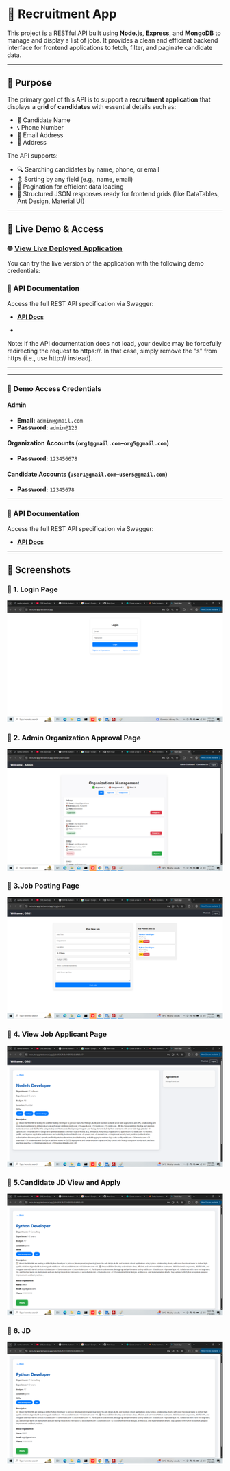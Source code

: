# 📡 Recruitment App

This project is a RESTful API built using **Node.js**, **Express**, and **MongoDB** to manage and display a list of jobs. It provides a clean and efficient backend interface for frontend applications to fetch, filter, and paginate candidate data.

---

## 🎯 Purpose

The primary goal of this API is to support a **recruitment application** that displays a **grid of candidates** with essential details such as:

- 👤 Candidate Name  
- 📞 Phone Number  
- 📧 Email Address  
- 📍 Address  

The API supports:

- 🔍 Searching candidates by name, phone, or email  
- ↕️ Sorting by any field (e.g., name, email)  
- 📄 Pagination for efficient data loading  
- 🧩 Structured JSON responses ready for frontend grids (like DataTables, Ant Design, Material UI)

---


## 🔗 Live Demo & Access

### 🌐 [View Live Deployed Application](https://recruiterapp-test.vercel.app)

You can try the live version of the application with the following demo credentials:


### 📄 API Documentation
Access the full REST API specification via Swagger:
- **[API Docs](http://45.129.86.64:8000/api-docs)**

-
Note: If the API documentation does not load, your device may be forcefully redirecting the request to https://. In that case, simply remove the "s" from https (i.e., use http:// instead).

---

---

### 🔐 Demo Access Credentials

#### Admin
- **Email:** `admin@gmail.com`
- **Password:** `admin@123`

#### Organization Accounts (`org1@gmail.com`–`org5@gmail.com`)
- **Password:** `123456678`

#### Candidate Accounts (`user1@gmail.com`–`user5@gmail.com`)
- **Password:** `12345678`

---

### 📄 API Documentation
Access the full REST API specification via Swagger:
- **[API Docs](http://45.129.86.64:8000/api-docs)**

---

## 📸 Screenshots

### 🔹 1. Login Page  
![1](https://github.com/prasadjoshi738/recruiterapp/raw/main/screenshots/1.png)

### 🔹 2. Admin Organization Approval Page  
![2](https://github.com/prasadjoshi738/recruiterapp/raw/main/screenshots/2.png)

### 🔹 3.Job Posting Page 
![3](https://github.com/prasadjoshi738/recruiterapp/raw/main/screenshots/3.png)

### 🔹 4. View Job Applicant Page  
![4](https://github.com/prasadjoshi738/recruiterapp/raw/main/screenshots/4.png)

### 🔹 5.Candidate JD View and Apply
![6](https://github.com/prasadjoshi738/recruiterapp/raw/main/screenshots/6.png)

### 🔹 6. JD
![7](https://github.com/prasadjoshi738/recruiterapp/raw/main/screenshots/7.png)


